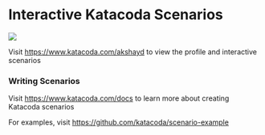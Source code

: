 # Interactive Katacoda Scenarios

[![](http://shields.katacoda.com/katacoda/akshayd/count.svg)](https://www.katacoda.com/akshayd "Get your profile on Katacoda.com")

Visit https://www.katacoda.com/akshayd to view the profile and interactive scenarios

### Writing Scenarios
Visit https://www.katacoda.com/docs to learn more about creating Katacoda scenarios

For examples, visit https://github.com/katacoda/scenario-example

